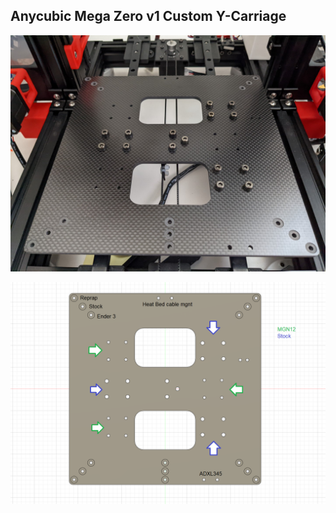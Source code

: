 ## Anycubic Mega Zero v1 Custom Y-Carriage

![CF Y-Carriage](https://github.com/foureight84/MZ-Switchwire/blob/master/images/CF%20Custom%20Y-Carriage.jpg?raw=true)

![Custom Y-Carriage Legend](https://github.com/foureight84/MZ-Switchwire/blob/master/images/custom%20y-carriage.png?raw=true)